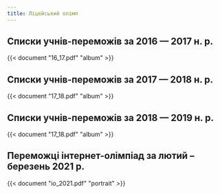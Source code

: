 ```yaml
---
title: Ліцейський олімп
---
```


## Списки учнів-переможів за 2016 — 2017 н. р.

{{< document "16_17.pdf" "album" >}}

## Списки учнів-переможів за 2017 — 2018 н. р.

{{< document "17_18.pdf" "album" >}}

## Списки учнів-переможів за 2018 — 2019 н. р.

{{< document "17_18.pdf" "album" >}}

## Переможці інтернет-олімпіад за лютий – березень 2021 р.

{{< document "io_2021.pdf" "portrait" >}}
